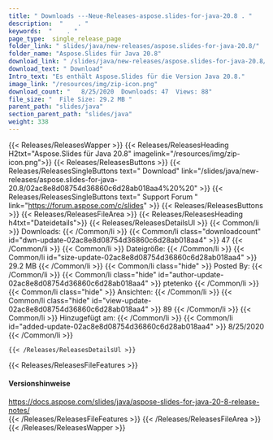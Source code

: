 ```yaml
---
title: " Downloads ---Neue-Releases-aspose.slides-for-java-20.8 . "
description:  "    . " 
keywords:  "    . " 
page_type:  single_release_page
folder_link: " slides/java/new-releases/aspose.slides-for-java-20.8/"
folder_name: "Aspose.Slides für Java 20.8"
download_link: " /slides/java/new-releases/aspose.slides-for-java-20.8/02ac8e8d08754d36860c6d28ab018aa4"
download_text: " Download"
Intro_text: "Es enthält Aspose.Slides für die Version Java 20.8."
image_link: "/resources/img/zip-icon.png"
download_count: "   8/25/2020  Downloads: 47  Views: 88"
file_size: "  File Size: 29.2 MB "
parent_path: "slides/java"
section_parent_path: "slides/java"
weight: 338
---
```


{{< Releases/ReleasesWapper >}}
  {{< Releases/ReleasesHeading H2txt="Aspose.Slides für Java 20.8" imagelink="/resources/img/zip-icon.png">}}
  {{< Releases/ReleasesButtons >}}
    {{< Releases/ReleasesSingleButtons text=" Download" link="/slides/java/new-releases/aspose.slides-for-java-20.8/02ac8e8d08754d36860c6d28ab018aa4%20%20" >}}
    {{< Releases/ReleasesSingleButtons text=" Support Forum " link="https://forum.aspose.com/c/slides" >}}
  {{< Releases/ReleasesButtons >}}
  {{< Releases/ReleasesFileArea >}}
    {{< Releases/ReleasesHeading h4txt="Dateidetails">}}
    {{< Releases/ReleasesDetailsUl >}}
            {{< Common/li >}} Downloads: {{< /Common/li >}}
      {{< Common/li class="downloadcount" id="dwn-update-02ac8e8d08754d36860c6d28ab018aa4" >}} 47 {{< /Common/li >}}
      {{< Common/li >}} Dateigröße: {{< /Common/li >}}
      {{< Common/li id="size-update-02ac8e8d08754d36860c6d28ab018aa4" >}} 29.2 MB {{< /Common/li >}} 
      {{< Common/li  class="hide" >}} Posted By: {{< /Common/li >}} 
      {{< Common/li class="hide" id="author-update-02ac8e8d08754d36860c6d28ab018aa4" >}} ptetenko {{< /Common/li >}}
      {{< Common/li class="hide" >}} Ansichten: {{< /Common/li >}}
      {{< Common/li class="hide" id="view-update-02ac8e8d08754d36860c6d28ab018aa4" >}} 89 {{< /Common/li >}}
      {{< Common/li >}} Hinzugefügt am: {{< /Common/li >}}
      {{< Common/li id="added-update-02ac8e8d08754d36860c6d28ab018aa4" >}} 8/25/2020 {{< /Common/li >}} 

    {{< /Releases/ReleasesDetailsUl >}}

  {{< Releases/ReleasesFileFeatures >}}
      <h4>Versionshinweise</h4><div> <a href="https://docs.aspose.com/slides/java/aspose-slides-for-java-20-8-release-notes/">https://docs.aspose.com/slides/java/aspose-slides-for-java-20-8-release-notes/</a></div>
  {{< /Releases/ReleasesFileFeatures >}}
 {{< /Releases/ReleasesFileArea >}}
{{< /Releases/ReleasesWapper >}}



